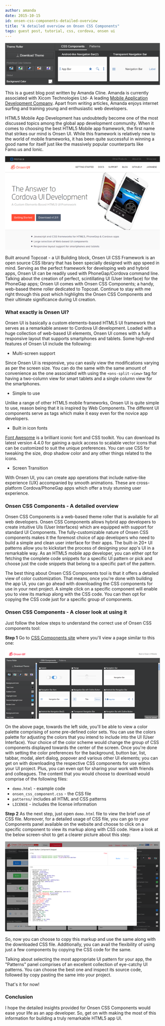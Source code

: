 ```yaml
---
author: amanda
date: 2015-10-15
id: onsen-css-components-detailed-overview
title: "A detailed overview on Onsen CSS Components"
tags: guest post, tutorial, css, cordova, onsen ui
---
```


![Onsen CSS Components](/blog/content/images/2015/Oct/css_components_header.png)

This is a guest blog post written by Amanda Cline. Amanda is currently associated with Xicom Technologies Ltd- A leading [Mobile Application Development Company](http://www.xicom.biz/services/mobile-application-development/). Apart from writing articles, Amanda enjoys internet surfing and training young and enthusiastic web developers.

HTML5 Mobile App Development has undoubtedly become one of the most discussed topics among the global app development community. When it comes to choosing the best HTML5 Mobile app framework, the first name that strikes our mind is Onsen UI. While this framework is relatively new to the world of mobile frameworks, it has been quite successful in winning a good name for itself just like the massively popular counterparts like Famo.us and Ionic.

<!-- more -->

![OnsenUI landing](/blog/content/images/2015/Oct/onsen_landing.png)

Built around Topcoat - a UI Building block, Onsen UI CSS Framework is an open source CSS library that has been specially designed with app speed in mind. Serving as the perfect framework for developing web and hybrid apps, Onsen UI can be readily used with PhoneGap/Cordova command line. Talking about the creation of perfect, scintillating UI (User Interface) for the PhoneGap apps; Onsen UI comes with Onsen CSS Components; a handy, web-based theme roller dedicated to Topcoat. Continue to stay with me right through this post which highlights the Onsen CSS Components and their ultimate significance during UI creation.

### What exactly is Onsen UI?

Onsen UI is basically a custom elements-based HTML5 UI framework that serves as a remarkable answer to Cordova UI development. Loaded with a huge collection of web-based UI elements, Onsen UI comes with a fully responsive layout that supports smartphones and tablets. Some high-end features of Onsen UI include the following:

* Multi-screen support

Since Onsen UI is responsive, you can easily view the modifications varying as per the screen size. You can do the same with the same amount of convenience as the one associated with using the `<ons-split-view>` tag for having a two-column view for smart tablets and a single column view for the smartphones.

* Simple to use

Unlike a range of other HTML5 mobile frameworks, Onsen UI is quite simple to use, reason being that it is inspired by Web Components. The different UI components serve as tags which make it easy even for the novice app developers.

* Built in icon fonts

[Font Awesome](https://fortawesome.github.io/Font-Awesome/) is a brilliant iconic font and CSS toolkit. You can download its latest version 4.4.0 for gaining a quick access to  scalable vector icons that can be customized to suit the unique preferences. You can use CSS for tweaking the size, drop shadow color and any other things related to the icons.

* Screen Transition

With Onsen UI, you can create app operations that include native-like experience (UX) accompanied by smooth animations. These are cross-platform Cordova/PhoneGap apps which offer a truly stunning user experience.

### Onsen CSS Components - A detailed overview

Onsen CSS Components is a web-based theme roller that is available for all web developers. Onsen CSS Components allows hybrid app developers to create intuitive UIs (User Interfaces) which are equipped with support for standard UI Components. The fully-customizable nature of Onsen CSS components makes it the foremost choice of app developers who need to build a simple and clean user interface for their apps. The built-in 20+ UI patterns allow you to kickstart the process of designing your app's UI in a remarkable way. As an HTML5 mobile app developer, you can either opt for fetching the complete code snippets for a specific UI pattern or pick and choose just the code snippets that belong to a specific part of the pattern.

The best thing about Onsen CSS Components tool is that it offers a detailed view of color customization. That means, once you're done with building the app UI, you can go ahead with downloading the CSS components for use in your next project. A simple click on a specific component will enable you to view its markup along with the CSS code. You can then opt for copying the CSS code just for a specific group of components.

### Onsen CSS Components - A closer look at using it

Just follow the below steps to understand the correct use of Onsen CSS components tool:

**Step 1** Go to [CSS Components site](http://components.onsen.io/) where you'll view a page similar to this one:

![Onsen CSS Components](/blog/content/images/2015/Oct/css_components.png)

On the above page, towards the left side, you'll be able to view a color palette comprising of some pre-defined color sets. You can use the colors palette for adjusting the colors that you intend to include into the UI (User Interface). Your choice of the color scheme would change the group of CSS components displayed towards the center of the screen. Once you're done with setting the color preferences for the background, button bar, list, tabbar, modal, alert dialog, popover and various other UI elements; you can get on with downloading the respective CSS components for use within your UI project. Plus, you can even opt for sharing your work with friends and colleagues. The content that you would choose to download would comprise of the following files:

  * `demo.html` - example code
  * `onsen_css_component.css` - the CSS file
  * `patterns/` includes all HTML and CSS patterns
  * `LICENSE` - includes the license information

**Step 2** As the next step, just open `demo.html` file to view the brief use of CSS file. Moreover, for a detailed usage of CSS file, you can go to your Components panel available on the website and choose to click on a specific component to view its markup along with CSS code. Have a look at the below screen-shot to get a clearer picture about this step:

![Onsen CSS Components](/blog/content/images/2015/Oct/css_components_example.png)

So, now you can choose to copy this markup and use the same along with the downloaded CSS file. Additionally, you can avail the flexibility of using just a few components by copying the CSS code for the same.

Talking about selecting the most appropriate UI pattern for your app, the "Patterns" panel comprises of an excellent collection of eye-catchy UI patterns. You can choose the best one and inspect its source code, followed by copy pasting the same into your project.

That's it for now!

### Conclusion

I hope the detailed insights provided for Onsen CSS Components would ease your life as an app developer. So, get on with making the most of this information for building a truly remarkable HTML5 app UI.
